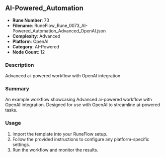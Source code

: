 ## AI-Powered_Automation

- **Rune Number**: 73
- **Filename**: RuneFlow_Rune_0073_AI-Powered_Automation_Advanced_OpenAI.json
- **Complexity**: Advanced
- **Platform**: OpenAI
- **Category**: AI-Powered
- **Node Count**: 12

### Description
Advanced ai-powered workflow with OpenAI integration

### Summary
An example workflow showcasing Advanced ai-powered workflow with OpenAI integration. Designed for use with OpenAI to streamline ai-powered tasks.

### Usage
1. Import the template into your RuneFlow setup.
2. Follow the provided instructions to configure any platform-specific settings.
3. Run the workflow and monitor the results.

